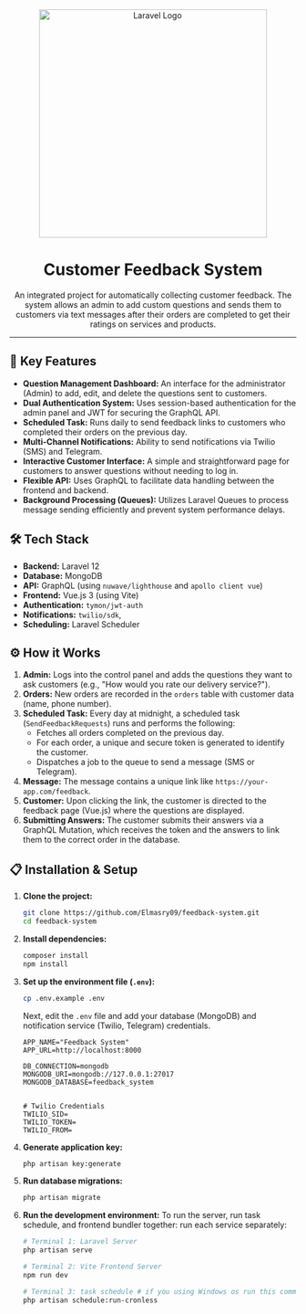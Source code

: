 <div align="center">
  <a href="https://laravel.com" target="_blank">
    <img src="https://raw.githubusercontent.com/laravel/art/master/logo-lockup/5%20SVG/2%20CMYK/1%20Full%20Color/laravel-logolockup-cmyk-red.svg" width="400" alt="Laravel Logo">
  </a>
</div>

<h1 align="center">Customer Feedback System</h1>

<p align="center">
An integrated project for automatically collecting customer feedback. The system allows an admin to add custom questions and sends them to customers via text messages after their orders are completed to get their ratings on services and products.
</p>

---

## 🚀 Key Features

-   **Question Management Dashboard:** An interface for the administrator (Admin) to add, edit, and delete the questions sent to customers.
-   **Dual Authentication System:** Uses session-based authentication for the admin panel and JWT for securing the GraphQL API.
-   **Scheduled Task:** Runs daily to send feedback links to customers who completed their orders on the previous day.
-   **Multi-Channel Notifications:** Ability to send notifications via Twilio (SMS) and Telegram.
-   **Interactive Customer Interface:** A simple and straightforward page for customers to answer questions without needing to log in.
-   **Flexible API:** Uses GraphQL to facilitate data handling between the frontend and backend.
-   **Background Processing (Queues):** Utilizes Laravel Queues to process message sending efficiently and prevent system performance delays.

## 🛠️ Tech Stack

-   **Backend:** Laravel 12
-   **Database:** MongoDB
-   **API:** GraphQL (using `nuwave/lighthouse` and `apollo client vue`)
-   **Frontend:** Vue.js 3 (using Vite)
-   **Authentication:** `tymon/jwt-auth`
-   **Notifications:** `twilio/sdk`,
-   **Scheduling:** Laravel Scheduler

## ⚙️ How it Works

1.  **Admin:** Logs into the control panel and adds the questions they want to ask customers (e.g., "How would you rate our delivery service?").
2.  **Orders:** New orders are recorded in the `orders` table with customer data (name, phone number).
3.  **Scheduled Task:** Every day at midnight, a scheduled task (`SendFeedbackRequests`) runs and performs the following:
    -   Fetches all orders completed on the previous day.
    -   For each order, a unique and secure token is generated to identify the customer.
    -   Dispatches a job to the queue to send a message (SMS or Telegram).
4.  **Message:** The message contains a unique link like `https://your-app.com/feedback`.
5.  **Customer:** Upon clicking the link, the customer is directed to the feedback page (Vue.js) where the questions are displayed.
6.  **Submitting Answers:** The customer submits their answers via a GraphQL Mutation, which receives the token and the answers to link them to the correct order in the database.

## 📋 Installation & Setup

1.  **Clone the project:**

    ```bash
    git clone https://github.com/Elmasry09/feedback-system.git
    cd feedback-system
    ```

2.  **Install dependencies:**

    ```bash
    composer install
    npm install
    ```

3.  **Set up the environment file (`.env`):**

    ```bash
    cp .env.example .env
    ```

    Next, edit the `.env` file and add your database (MongoDB) and notification service (Twilio, Telegram) credentials.

    ```dotenv
    APP_NAME="Feedback System"
    APP_URL=http://localhost:8000

    DB_CONNECTION=mongodb
    MONGODB_URI=mongodb://127.0.0.1:27017
    MONGODB_DATABASE=feedback_system


    # Twilio Credentials
    TWILIO_SID=
    TWILIO_TOKEN=
    TWILIO_FROM=

    ```

4.  **Generate application key:**

    ```bash
    php artisan key:generate
    ```

5.  **Run database migrations:**

    ```bash
    php artisan migrate
    ```

6.  **Run the development environment:**
    To run the server, run task schedule, and frontend bundler together:
    run each service separately:

    ```bash
    # Terminal 1: Laravel Server
    php artisan serve

    # Terminal 2: Vite Frontend Server
    npm run dev

    # Terminal 3: task schedule # if you using Windows os run this command and first command from wsl #
    php artisan schedule:run-cronless
    ```
